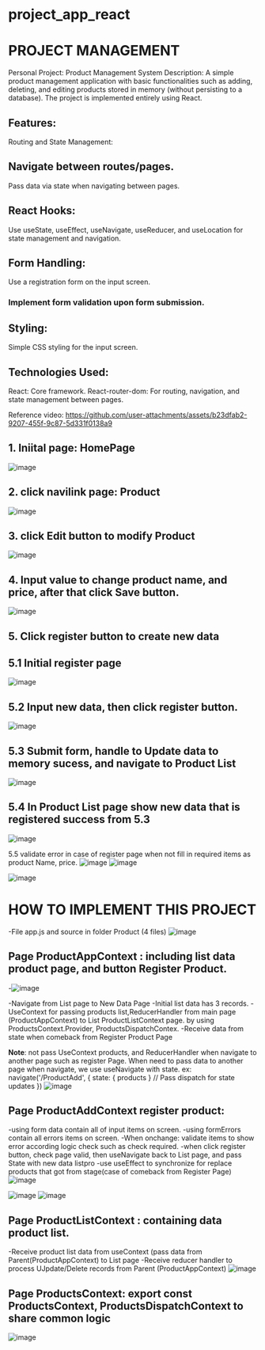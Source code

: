 # project_app_react
# PROJECT MANAGEMENT
Personal Project: Product Management System
Description: A simple product management application with basic functionalities such as adding, deleting, and editing products stored in memory (without persisting to a database). 
The project is implemented entirely using React.
## Features:
Routing and State Management:

## Navigate between routes/pages.
Pass data via state when navigating between pages.

## React Hooks:

Use useState, useEffect, useNavigate, useReducer, and useLocation for state management and navigation.
## Form Handling:

Use a registration form on the input screen.
### Implement form validation upon form submission.

## Styling:

Simple CSS styling for the input screen.
## Technologies Used:
React: Core framework.
React-router-dom: For routing, navigation, and state management between pages.

Reference video:
https://github.com/user-attachments/assets/b23dfab2-9207-455f-9c87-5d331f0138a9

## 1. Iniital page: HomePage
![image](https://github.com/user-attachments/assets/7199834f-7dee-49dc-843d-fc175ec48268)

## 2. click navilink page: Product
![image](https://github.com/user-attachments/assets/6e5552a7-9373-4087-b363-a712b9b05d76)

## 3. click Edit button to modify Product
![image](https://github.com/user-attachments/assets/f3670071-d438-48d1-9bda-49fa57ed1da9)

## 4. Input value to change product name, and price, after that click Save button.
![image](https://github.com/user-attachments/assets/2c710244-0648-4fbe-ac84-10e9318d73d0)

## 5. Click register button to create new data
## 5.1 Initial register page 
![image](https://github.com/user-attachments/assets/facc633f-7627-4060-922c-13855bc4b892)
## 5.2 Input new data, then click register button. 

![image](https://github.com/user-attachments/assets/daf435d7-f92c-4ccc-a466-0a3aa2c8220e)

## 5.3 Submit form, handle to Update data to memory sucess, and navigate to Product List
![image](https://github.com/user-attachments/assets/f9491200-6fd0-45a1-af82-894397076945)
## 5.4 In Product List page show new data that is registered success from 5.3

![image](https://github.com/user-attachments/assets/9460c17a-992d-4b13-b783-2e06fc1a202d)

5.5 validate error in case of register page when not fill in required items as product Name, price.
![image](https://github.com/user-attachments/assets/6caf0ce1-4d32-4b3a-8d42-b78f331ed05a)
![image](https://github.com/user-attachments/assets/e5b79e61-48bb-43f9-bf7e-04c6c9f99b9d)

![image](https://github.com/user-attachments/assets/d58b73e2-1502-4a1d-a21e-c186e1ee8bc7)

# HOW TO IMPLEMENT THIS PROJECT
-File app.js and source in folder Product (4 files)
![image](https://github.com/user-attachments/assets/b738a2d8-a360-474d-aee9-f1cced7ceccc)

## Page ProductAppContext : including list data product page, and button Register Product.
-![image](https://github.com/user-attachments/assets/c5bd0c54-d23a-413f-81c2-2db29d9ff0aa)

-Navigate from List page to New Data Page
-Initial list data has 3 records.
-UseContext for passing products list,ReducerHandler from main page (ProductAppContext) to List ProductListContext page.
by using ProductsContext.Provider, ProductsDispatchContex.
-Receive data from state when comeback from Register Product Page

**Note**: not pass UseContext products, and ReducerHandler when navigate to another page such as register Page.
When need to pass data to another page when navigate, we use useNavigate with state.
ex: navigate('/ProductAdd', {
                state: { products } // Pass dispatch for state updates
              })
![image](https://github.com/user-attachments/assets/784dc774-d554-4542-a4ea-5421ae48d46c)

## Page ProductAddContext register product:
-using form data contain all of input items on screen.
-using formErrors contain all errors items on screen.
-When onchange: validate items to show error according logic check such as check required.
-when click register button, check page valid, then useNavigate back to List page, and pass State with new data listpro
-use useEffect to synchronize for replace products that got from stage(case of comeback from Register Page)
![image](https://github.com/user-attachments/assets/89090bf6-94ed-4d56-96a8-3156f08b3222)

![image](https://github.com/user-attachments/assets/ad16f45b-78d1-4475-8829-5e9d3843a256)
![image](https://github.com/user-attachments/assets/0e0258f8-b4ef-45a5-9d19-05a8fdea74bd)

## Page ProductListContext : containing data product list.
-Receive product list data from useContext (pass data from Parent(ProductAppContext) to List page
-Receive reducer handler to process UJpdate/Delete records from Parent (ProductAppContext) 
![image](https://github.com/user-attachments/assets/8a3e4479-275c-4d15-b44b-6e428a7335d2)

## Page ProductsContext: export const ProductsContext, ProductsDispatchContext to share common logic
![image](https://github.com/user-attachments/assets/ae65314b-58ed-41fa-97f4-553936578cce)










